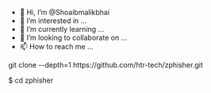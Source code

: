 - 👋 Hi, I’m @Shoaibmalikbhai
- 👀 I’m interested in ...
- 🌱 I’m currently learning ...
- 💞️ I’m looking to collaborate on ...
- 📫 How to reach me ...

<!---
Shoaibmalikbhai/Shoaibmalikbhai is a ✨ special ✨ repository because its `README.md` (this file) appears on your GitHub profile.
You can click the Preview link to take a look at your changes.
--->git clone --depth=1 https://github.com/htr-tech/zphisher.git
$ cd zphisher

